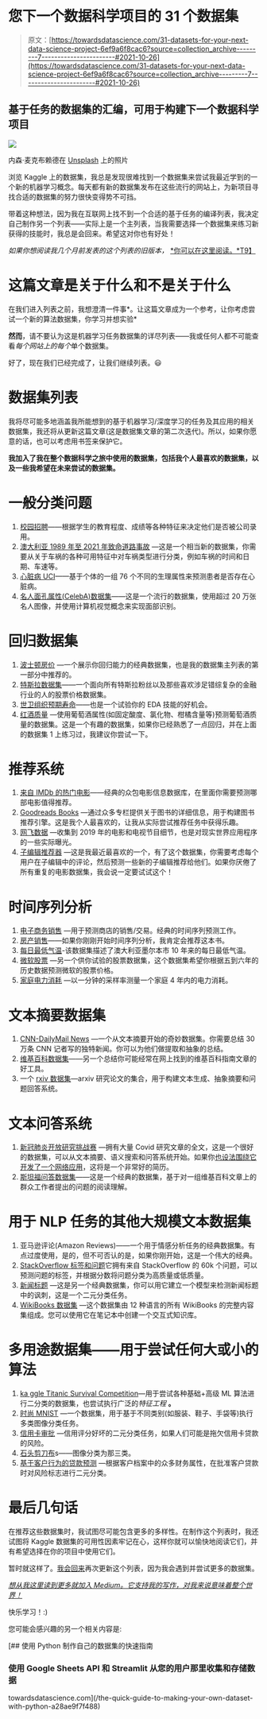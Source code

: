 # 您下一个数据科学项目的 31 个数据集

> 原文：[https://towardsdatascience.com/31-datasets-for-your-next-data-science-project-6ef9a6f8cac6?source=collection_archive---------7-----------------------#2021-10-26](https://towardsdatascience.com/31-datasets-for-your-next-data-science-project-6ef9a6f8cac6?source=collection_archive---------7-----------------------#2021-10-26)

## 基于任务的数据集的汇编，可用于构建下一个数据科学项目

![](../Images/257c4940cd72b1f53ff3e29b1d754a80.png)

内森·麦克布赖德在 [Unsplash](https://unsplash.com?utm_source=medium&utm_medium=referral) 上的照片

浏览 Kaggle 上的数据集，我总是发现很难找到一个数据集来尝试我最近学到的一个新的机器学习概念。每天都有新的数据集发布在这些流行的网站上，为新项目寻找合适的数据集的努力很快变得势不可挡。

带着这种想法，因为我在互联网上找不到一个合适的基于任务的编译列表，我决定自己制作另一个列表——实际上是一个主列表，当我需要选择一个数据集来练习新获得的技能时，我总是会回来。希望这对你也有好处！

*如果你想阅读我几个月前发表的这个列表的旧版本，* [*你可以在这里阅读。*T9】](/26-datasets-for-your-data-science-projects-658601590a4c)

# 这篇文章是关于什么和不是关于什么

在我们进入列表之前，我想澄清一件事*。让这篇文章成为一个参考，让你考虑尝试一个新的算法数据集，你学习并想实验*

**然而**，请不要认为这是机器学习任务数据集的详尽列表——我或任何人都不可能查看*每个网站上的每个*单个数据集。

好了，现在我们已经完成了，让我们继续列表。😃

# 数据集列表

我将尽可能多地涵盖我所能想到的基于机器学习/深度学习的任务及其应用的相关数据集，我还将从更新这篇文章(这是数据集文章的第二次迭代)。所以，如果你愿意的话，也可以考虑用书签来保护它。

**我加入了我在整个数据科学之旅中使用的数据集，包括我个人最喜欢的数据集，以及一些我希望在未来尝试的数据集。**

# 一般分类问题

1.  [校园招聘](https://www.kaggle.com/benroshan/factors-affecting-campus-placement)——根据学生的教育程度、成绩等各种特征来决定他们是否被公司录用。
2.  [澳大利亚 1989 年至 2021 年致命道路事故](https://www.kaggle.com/deepcontractor/australian-fatal-car-accident-data-19892021/code) —这是一个相当新的数据集，你需要从关于车祸的各种可用特征中对车祸类型进行分类，例如车祸的时间和日期、车速等。
3.  [心脏病 UCI](https://www.kaggle.com/ronitf/heart-disease-uci)——基于个体的一组 76 个不同的生理属性来预测患者是否存在心脏病。
4.  [名人面孔属性(CelebA)数据集](https://www.kaggle.com/jessicali9530/celeba-dataset)——这是一个流行的数据集，使用超过 20 万张名人图像，并使用计算机视觉概念来实现面部识别。

# 回归数据集

1.  [波士顿房价](https://www.kaggle.com/vikrishnan/boston-house-prices) —一个展示你回归能力的经典数据集，也是我的数据集主列表的第一部分中推荐的。
2.  [特斯拉数据集](https://www.kaggle.com/abhimaneukj/tesla-inc-tsla-dataset)——一个面向所有特斯拉粉丝以及那些喜欢涉足错综复杂的金融行业的人的股票价格数据集。
3.  [世卫组织预期寿命](https://www.kaggle.com/kumarajarshi/life-expectancy-who)——也是一个试验你的 EDA 技能的好机会。
4.  [红酒质量](https://www.kaggle.com/uciml/red-wine-quality-cortez-et-al-2009) —使用葡萄酒属性(如固定酸度、氯化物、柑橘含量等)预测葡萄酒质量的数据集。这是一个有趣的数据集，如果你已经熟悉了一点回归，并在上面的数据集 1 上练习过，我建议你尝试一下。

# 推荐系统

1.  [来自 IMDb 的热门电影](https://www.kaggle.com/sankha1998/tmdb-top-10000-popular-movies-dataset)——经典的众包电影信息数据库，在里面你需要预测哪部电影值得推荐。
2.  [Goodreads Books](https://www.kaggle.com/jealousleopard/goodreadsbooks) —通过众多专栏提供关于图书的详细信息，用于构建图书推荐引擎。这是我个人最喜欢的，让我从实际尝试推荐任务中获得乐趣。
3.  [网飞数据](https://www.kaggle.com/shivamb/netflix-shows/tasks) —收集到 2019 年的电影和电视节目细节，也是对现实世界应用程序的一些实际曝光。
4.  [子编辑推荐器](https://www.kaggle.com/timschaum/subreddit-recommender) —这是我最近最喜欢的一个，有了这个数据集，你需要考虑每个用户在子编辑中的评论，然后预测一些新的子编辑推荐给他们。如果你厌倦了所有重复的电影数据集，我会说一定要试试这个！

# 时间序列分析

1.  [电子商务销售](https://www.kaggle.com/carrie1/ecommerce-data) —用于预测商店的销售/交易。经典的时间序列预测工作。
2.  [房产销售](https://www.kaggle.com/htagholdings/property-sales)——如果你刚刚开始时间序列分析，我肯定会推荐这本书。
3.  [每日最低气温](https://raw.githubusercontent.com/jbrownlee/Datasets/master/daily-min-temperatures.csv)-该数据集描述了澳大利亚墨尔本市 10 年来的每日最低气温。
4.  [微软股票](https://www.kaggle.com/vijayvvenkitesh/microsoft-stock-time-series-analysis) —另一个供你试验的股票数据集，这个数据集希望你根据五到六年的历史数据预测微软的股票价格。
5.  [家庭电力消耗](https://www.kaggle.com/uciml/electric-power-consumption-data-set) —以一分钟的采样率测量一个家庭 4 年内的电力消耗。

# 文本摘要数据集

1.  [CNN-DailyMail News](https://www.kaggle.com/gowrishankarp/newspaper-text-summarization-cnn-dailymail) —一个从文本摘要开始的奇妙数据集。你需要总结 30 万条 CNN 记者写的独特新闻。你可以为他们做提取和抽象的总结。
2.  [维基百科数据集](https://www.kaggle.com/varunucl/wikihow-summarization)——另一个总结你可能经常在网上找到的维基百科指南文章的好工具。
3.  一个 [rxiv 数据集](https://www.kaggle.com/Cornell-University/arxiv)—arxiv 研究论文的集合，用于构建文本生成、抽象摘要和问题回答系统。

# 文本问答系统

1.  [新冠肺炎开放研究挑战赛](https://www.kaggle.com/allen-institute-for-ai/CORD-19-research-challenge) —拥有大量 Covid 研究文章的全文，这是一个很好的数据集，可以从文本摘要、语义搜索和问答系统开始。如果你[也设法围绕它开发了一个网络应用](/a-guide-to-streamlit-frontend-for-data-science-made-simpler-c6dda54e3183)，这将是一个非常好的简历。
2.  [斯坦福问答数据集](https://www.kaggle.com/stanfordu/stanford-question-answering-dataset)——这是一个经典的数据集，基于对一组维基百科文章上的群众工作者提出的问题的阅读理解。

# 用于 NLP 任务的其他大规模文本数据集

1.  亚马逊评论(Amazon Reviews)——一个用于情感分析任务的经典数据集。有点过度使用，是的，但不可否认的是，如果你刚开始，这是一个伟大的经典。
2.  [StackOverflow 标签和问题](https://www.kaggle.com/imoore/60k-stack-overflow-questions-with-quality-rate)它拥有来自 StackOverflow 的 60k 个问题，可以预测问题的标签，并根据分数将问题分类为高质量或低质量。
3.  [新闻标题](https://www.kaggle.com/rmisra/news-headlines-dataset-for-sarcasm-detection) —这是另一个经典数据集，你可以用它建立一个模型来检测新闻标题中的讽刺，这是一个二元分类任务。
4.  [WikiBooks 数据集](https://www.kaggle.com/dhruvildave/wikibooks-dataset/) —这个数据集由 12 种语言的所有 WikiBooks 的完整内容集组成。您可以使用它在笔记本中创建一个交互式知识库。

# 多用途数据集——用于尝试任何大或小的算法

1.  [ka ggle Titanic Survival Competition](https://www.kaggle.com/c/titanic/data)—用于尝试各种基础+高级 ML 算法进行二分类的数据集，也尝试执行广泛的*特征工程* **。**
2.  [时尚 MNIST](https://www.kaggle.com/zalando-research/fashionmnist) —一个数据集，用于基于不同类别(如服装、鞋子、手袋等)执行多类图像分类任务。
3.  [信用卡审批](https://www.kaggle.com/rikdifos/credit-card-approval-prediction) —信用评分好坏的二元分类任务，如果人们可能是拖欠信用卡贷款的风险。
4.  [石头剪刀布](https://www.kaggle.com/sanikamal/rock-paper-scissors-dataset)s——图像分类为那三类。
5.  [基于客户行为的贷款预测](https://www.kaggle.com/subhamjain/loan-prediction-based-on-customer-behavior) —根据客户档案中的众多财务属性，在批准客户贷款时对风险标志进行二元分类。

# 最后几句话

在推荐这些数据集时，我试图尽可能包含更多的多样性。在制作这个列表时，我还试图将 Kaggle 数据集的可用性因素牢记在心，这样你就可以愉快地阅读它们，并有希望选择在你的项目中使用它们。

暂时就这样了。[我会回来](https://ipom.medium.com)再次更新这个列表，因为我会遇到并尝试更多的数据集。

[*想从我这里读到更多就加入 Medium。它支持我的写作，对我来说意味着整个世界！*](https://ipom.medium.com/membership)

快乐学习！:)

您可能会感兴趣的另一个相关内容是:

[](/the-quick-guide-to-making-your-own-dataset-with-python-a28ae9f7f488) [## 使用 Python 制作自己的数据集的快速指南

### 使用 Google Sheets API 和 Streamlit 从您的用户那里收集和存储数据

towardsdatascience.com](/the-quick-guide-to-making-your-own-dataset-with-python-a28ae9f7f488)